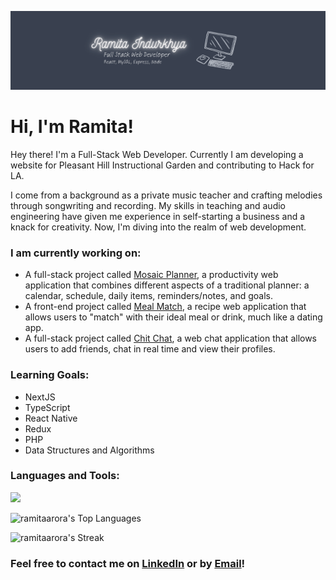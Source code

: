 <a href="https://indurkhya-portfolio.netlify.app/"><img src="./github-banner.png" alt="ramita-banner"></a>

# Hi, I'm Ramita! 

Hey there! I'm a Full-Stack Web Developer. Currently I am developing a website for Pleasant Hill Instructional Garden and contributing to Hack for LA.

I come from a background as a private music teacher and crafting melodies through songwriting and recording. My skills in teaching and audio engineering have given me experience in self-starting a business and a knack for creativity. Now, I'm diving into the realm of web development. 

### I am currently working on:
- A full-stack project called <a href="https://mosaic-planner-112e49ce3b90.herokuapp.com/">Mosaic Planner</a>, a productivity web application that combines different aspects of a traditional planner: a calendar, schedule, daily items, reminders/notes, and goals. 
- A front-end project called <a href="https://ramitaarora.github.io/meal-match/">Meal Match</a>, a recipe web application that allows users to "match" with their ideal meal or drink, much like a dating app. 
- A full-stack project called <a href="https://chit-chat-wechatalot-00f4f8dc2d8e.herokuapp.com/">Chit Chat</a>, a web chat application that allows users to add friends, chat in real time and view their profiles.

### Learning Goals:
- NextJS
- TypeScript
- React Native
- Redux
- PHP
- Data Structures and Algorithms

### Languages and Tools:

<img src="https://skillicons.dev/icons?i=js,react,bootstrap,tailwind,mysql,sequelize,mongo" /><br />

![ramitaarora's Top Languages](https://github-readme-stats.vercel.app/api/top-langs/?username=ramitaarora&theme=vue-dark&show_icons=true&hide_border=true&layout=compact)

![ramitaarora's Streak](https://github-readme-streak-stats.herokuapp.com/?user=ramitaarora&theme=vue-dark&hide_border=true)

### Feel free to contact me on <a href="https://www.linkedin.com/in/ramitaarora/">LinkedIn</a> or by <a href="mailto:ramitaarora23@gmail.com">Email</a>!

<!---
ramitaarora/ramitaarora is a ✨ special ✨ repository because its `README.md` (this file) appears on your GitHub profile.
You can click the Preview link to take a look at your changes.
--->

